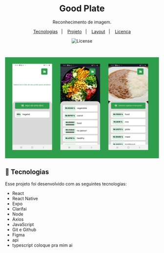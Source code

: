 <h1 align="center"> Good Plate </h1>

<p align="center">
Reconhecimento de imagem. <br/>
</p>

<p align="center">
  <a href="#-tecnologias">Tecnologias</a>&nbsp;&nbsp;&nbsp;|&nbsp;&nbsp;&nbsp;
  <a href="#-projeto">Projeto</a>&nbsp;&nbsp;&nbsp;|&nbsp;&nbsp;&nbsp;
  <a href="#-layout">Layout</a>&nbsp;&nbsp;&nbsp;|&nbsp;&nbsp;&nbsp;
  <a href="#memo-licença">Licença</a>
</p>

<p align="center">
  <img alt="License" src="https://img.shields.io/static/v1?label=license&message=MIT&color=49AA26&labelColor=000000">
</p>

<br>

![Descrição da imagem](https://raw.githubusercontent.com/vandodev/goodplate-ia/main/.github/cover.png)

## 🚀 Tecnologias

Esse projeto foi desenvolvido com as seguintes tecnologias:

- React
- React Native
- Expo
- Clarifai
- Node
- Axios
- JavaScript
- Git e Github
- Figma
- api
- typescript
coloque pra mim ai 
